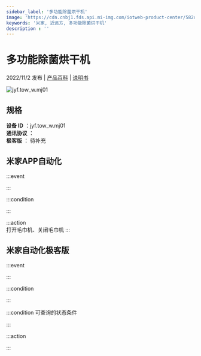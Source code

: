 ```yaml
---
sidebar_label: '多功能除菌烘干机'
image: 'https://cdn.cnbj1.fds.api.mi-img.com/iotweb-product-center/582d65824bbb38c577d4403948d2452a_1660112871889.png?GalaxyAccessKeyId=AKVGLQWBOVIRQ3XLEW&Expires=9223372036854775807&Signature=dVxjFojLbW+jy1iAO0nSiVTwy/M='
keywords: '米家, 近远方, 多功能除菌烘干机'
description : ''
---
```

# 多功能除菌烘干机

2022/11/2 发布 | [产品百科](https://home.mi.com/webapp/content/baike/product/index.html?model=jyf.tow_w.mj01/) | [说明书](https://home.mi.com/views/introduction.html?model=jyf.tow_w.mj01&region=cn)

![jyf.tow_w.mj01](https://cdn.cnbj1.fds.api.mi-img.com/iotweb-product-center/582d65824bbb38c577d4403948d2452a_1660112871889.png?GalaxyAccessKeyId=AKVGLQWBOVIRQ3XLEW&Expires=9223372036854775807&Signature=dVxjFojLbW+jy1iAO0nSiVTwy/M=)

## 规格  
> 
**设备 ID** ：jyf.tow_w.mj01  
**通讯协议** ：  
**极客版**  ： 待补充 


## 米家APP自动化  

:::event  

:::

:::condition  

:::

:::action   
打开毛巾机、关闭毛巾机
:::

## 米家自动化极客版  

:::event  

:::

:::condition  

:::

:::condition 可查询的状态条件  

:::

:::action  

:::

        
